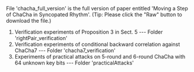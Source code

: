 File 'chacha_full_version' is the full version of paper entitled 'Moving a Step of ChaCha in Syncopated Rhythm'. (Tip: Please click the "Raw" button to download the file.)
1. Verification experiments of Proposition 3 in Sect. 5 --- Folder 'rightPair_verification'
2. Verification experiments of conditional backward correlation against ChaCha7 --- Folder 'chacha7_verification'
3. Experiments of practical attacks on 5-round and 6-round ChaCha with 64 unknown key bits --- Folder 'practicalAttacks'
